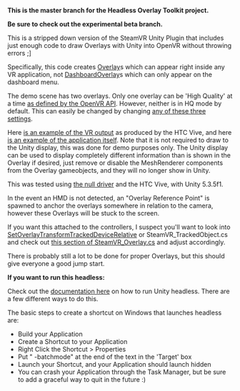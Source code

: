**This is the master branch for the Headless Overlay Toolkit project.**

**Be sure to check out the experimental beta branch.**

This is a stripped down version of the SteamVR Unity Plugin that includes just enough code to draw Overlays with Unity into OpenVR without throwing errors ;]

Specifically, this code creates [Overlay](https://github.com/ValveSoftware/openvr/wiki/IVROverlay::CreateOverlay)s which can appear right inside any VR application, not [DashboardOverlay](https://github.com/ValveSoftware/openvr/wiki/IVROverlay::CreateDashboardOverlay)s which can only appear on the dashboard menu.

The demo scene has two overlays. Only one overlay can be 'High Quality' at a time [as defined by the OpenVR API](https://github.com/ValveSoftware/openvr/wiki/IVROverlay::SetHighQualityOverlay).
However, neither is in HQ mode by default. This can easily be changed by changing [any of these three settings](http://i.imgur.com/6SM7aab.png).

Here [is an example of the VR output](http://imgur.com/a/nU3fS) as produced by the HTC Vive, and here [is an example of the application itself](http://i.imgur.com/vKutqqA.png).
Note that it is not required to draw to the Unity display, this was done for demo purposes only. The Unity display can be used to display completely different information than is shown in the Overlay if desired, just remove or disable the MeshRenderer components from the Overlay gameobjects, and they will no longer show in Unity.

This was tested using [the null driver](https://www.reddit.com/r/SteamVR/comments/4i40k7/cant_get_steamvr_to_work_with_null_driver/d2uxgh5) and the HTC Vive, with Unity 5.3.5f1.

In the event an HMD is not detected, an "Overlay Reference Point" is spawned to anchor the overlays somewhere in relation to the camera, however these Overlays will be stuck to the screen.

If you want this attached to the controllers, I suspect you'll want to look into [SetOverlayTransformTrackedDeviceRelative](https://github.com/ValveSoftware/openvr/wiki/IVROverlay::SetOverlayTransformTrackedDeviceRelative) or SteamVR_TrackedObject.cs and check out [this section of SteamVR_Overlay.cs](https://github.com/Hotrian/ViveOverlay/blob/master/Assets/SteamVR/Scripts/SteamVR_Overlay.cs#L110-L136) and adjust accordingly.

There is probably still a lot to be done for proper Overlays, but this should give everyone a good jump start.

**If you want to run this headless:**

Check out the [documentation here](http://docs.unity3d.com/Manual/CommandLineArguments.html) on how to run Unity headless.  There are a few different ways to do this.

The basic steps to create a shortcut on Windows that launches headless are:
- Build your Application
- Create a Shortcut to your Application
- Right Click the Shortcut > Properties
- Put " -batchmode" at the end of the text in the 'Target' box
- Launch your Shortcut, and your Application should launch hidden
- You can crash your Application through the Task Manager, but be sure to add a graceful way to quit in the future :)